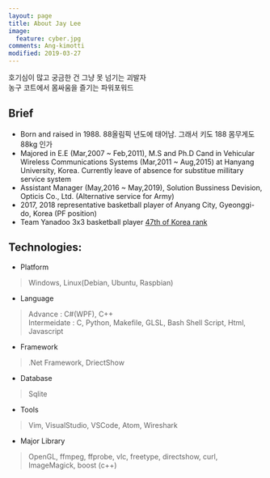 ```yaml
---
layout: page
title: About Jay Lee
image:
  feature: cyber.jpg
comments: Ang-kimotti
modified: 2019-03-27
---
```


호기심이 많고 궁금한 건 그냥 못 넘기는 괴발자</br>
농구 코트에서 몸싸움을 즐기는 파워포워드

##  Brief
* Born and raised in 1988. 88올림픽 년도에 태어남. 그래서 키도 188 몸무게도 88kg 인가
* Majored in E.E (Mar,2007 ~ Feb,2011), M.S and Ph.D Cand in Vehicular Wireless Communications Systems (Mar,2011 ~ Aug,2015) at Hanyang University, Korea. Currently leave of absence for substitue millitary service system
* Assistant Manager (May,2016 ~ May,2019), Solution Bussiness Devision, Opticis Co., Ltd. (Alternative service for Army)
* 2017, 2018 representative basketball player of Anyang City, Gyeonggi-do, Korea (PF position)
* Team Yanadoo 3x3 basketball player [47th of Korea rank](https://play.fiba3x3.com/players/9f245589-8a03-4f0e-ae53-4b0f3ecf7a0b)

##  Technologies:
* Platform
> Windows, Linux(Debian, Ubuntu, Raspbian)
* Language
> Advance : C#(WPF), C++</br>
Intermeidate : C, Python, Makefile, GLSL, Bash Shell Script, Html, Javascript
* Framework
> .Net Framework, DriectShow
* Database
> Sqlite
* Tools
> Vim, VisualStudio, VSCode, Atom, Wireshark
* Major Library
> OpenGL, ffmpeg, ffprobe, vlc, freetype, directshow, curl, ImageMagick, boost (c++)
